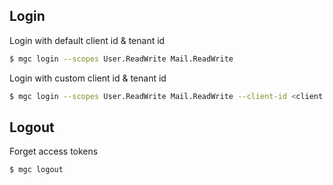 ## Login

Login with default client id & tenant id

```sh
$ mgc login --scopes User.ReadWrite Mail.ReadWrite
```

Login with custom client id & tenant id

```sh
$ mgc login --scopes User.ReadWrite Mail.ReadWrite --client-id <client id> --tenant-id <tenant id>
```

## Logout
Forget access tokens

```sh
$ mgc logout
```